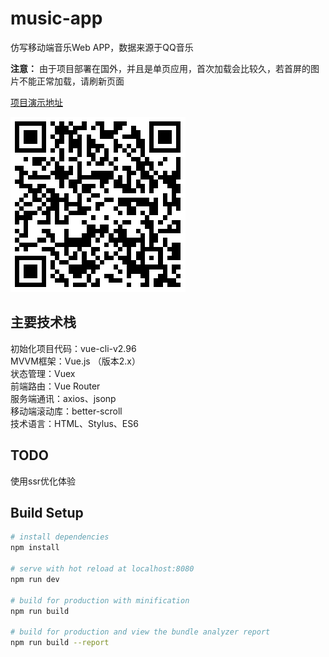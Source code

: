 # music-app
仿写移动端音乐Web APP，数据来源于QQ音乐

**注意：** 由于项目部署在国外，并且是单页应用，首次加载会比较久，若首屏的图片不能正常加载，请刷新页面

[项目演示地址](https://ken8281-music-app.herokuapp.com/)

![二维码](/music-app-url.png)

## 主要技术栈
初始化项目代码：vue-cli-v2.96  
MVVM框架：Vue.js （版本2.x）  
状态管理：Vuex  
前端路由：Vue Router  
服务端通讯：axios、jsonp  
移动端滚动库：better-scroll  
技术语言：HTML、Stylus、ES6

## TODO
使用ssr优化体验

## Build Setup

``` bash
# install dependencies
npm install

# serve with hot reload at localhost:8080
npm run dev

# build for production with minification
npm run build

# build for production and view the bundle analyzer report
npm run build --report
```



